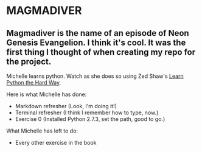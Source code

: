 MAGMADIVER
==========
Magmadiver is the name of an episode of Neon Genesis Evangelion. I think it's cool. It was the first thing I thought of when creating my repo for the project.
----------

Michelle learns python. Watch as she does so using Zed Shaw's [Learn Python the Hard Way](http://learnpythonthehardway.org).

Here is what Michelle has done:
* Markdown refresher (Look, I'm doing it!)
* Terminal refresher (I think I remember how to type, now.)
* Exercise 0 (Installed Python 2.7.3, set the path, good to go.)

What Michelle has left to do:
* Every other exercise in the book
